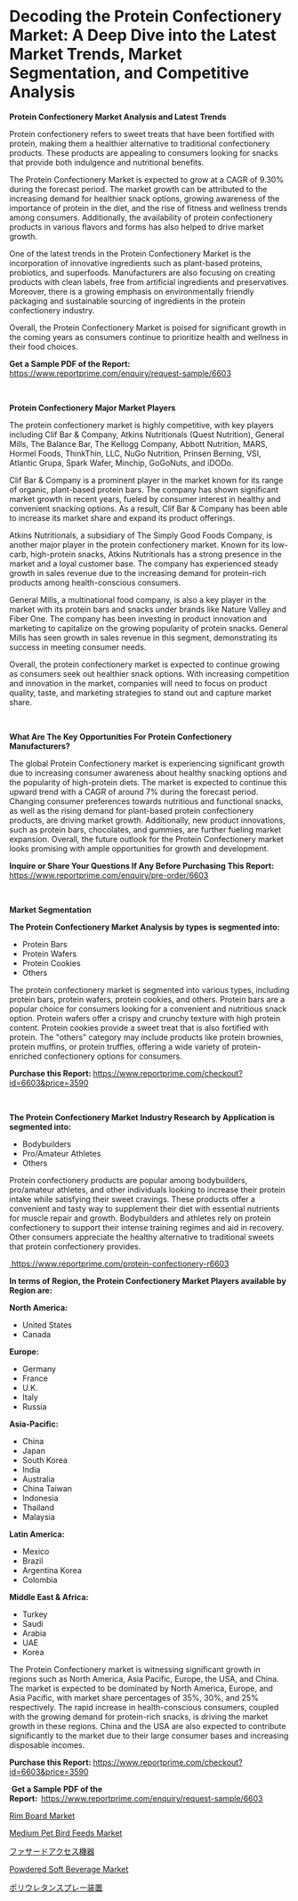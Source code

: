 <p><h1>Decoding the Protein Confectionery Market: A Deep Dive into the Latest Market Trends, Market Segmentation, and Competitive Analysis</h1></p><p><strong>Protein Confectionery Market Analysis and Latest Trends</strong></p>
<p><p>Protein confectionery refers to sweet treats that have been fortified with protein, making them a healthier alternative to traditional confectionery products. These products are appealing to consumers looking for snacks that provide both indulgence and nutritional benefits.</p><p>The Protein Confectionery Market is expected to grow at a CAGR of 9.30% during the forecast period. The market growth can be attributed to the increasing demand for healthier snack options, growing awareness of the importance of protein in the diet, and the rise of fitness and wellness trends among consumers. Additionally, the availability of protein confectionery products in various flavors and forms has also helped to drive market growth.</p><p>One of the latest trends in the Protein Confectionery Market is the incorporation of innovative ingredients such as plant-based proteins, probiotics, and superfoods. Manufacturers are also focusing on creating products with clean labels, free from artificial ingredients and preservatives. Moreover, there is a growing emphasis on environmentally friendly packaging and sustainable sourcing of ingredients in the protein confectionery industry.</p><p>Overall, the Protein Confectionery Market is poised for significant growth in the coming years as consumers continue to prioritize health and wellness in their food choices.</p></p>
<p><strong>Get a Sample PDF of the Report:&nbsp;</strong> <a href="https://www.reportprime.com/enquiry/request-sample/6603">https://www.reportprime.com/enquiry/request-sample/6603</a></p>
<p>&nbsp;</p>
<p><strong>Protein Confectionery Major Market Players</strong></p>
<p><p>The protein confectionery market is highly competitive, with key players including Clif Bar & Company, Atkins Nutritionals (Quest Nutrition), General Mills, The Balance Bar, The Kellogg Company, Abbott Nutrition, MARS, Hormel Foods, ThinkThin, LLC, NuGo Nutrition, Prinsen Berning, VSI, Atlantic Grupa, Spark Wafer, Minchip, GoGoNuts, and iDODo.</p><p>Clif Bar & Company is a prominent player in the market known for its range of organic, plant-based protein bars. The company has shown significant market growth in recent years, fueled by consumer interest in healthy and convenient snacking options. As a result, Clif Bar & Company has been able to increase its market share and expand its product offerings.</p><p>Atkins Nutritionals, a subsidiary of The Simply Good Foods Company, is another major player in the protein confectionery market. Known for its low-carb, high-protein snacks, Atkins Nutritionals has a strong presence in the market and a loyal customer base. The company has experienced steady growth in sales revenue due to the increasing demand for protein-rich products among health-conscious consumers.</p><p>General Mills, a multinational food company, is also a key player in the market with its protein bars and snacks under brands like Nature Valley and Fiber One. The company has been investing in product innovation and marketing to capitalize on the growing popularity of protein snacks. General Mills has seen growth in sales revenue in this segment, demonstrating its success in meeting consumer needs.</p><p>Overall, the protein confectionery market is expected to continue growing as consumers seek out healthier snack options. With increasing competition and innovation in the market, companies will need to focus on product quality, taste, and marketing strategies to stand out and capture market share.</p></p>
<p>&nbsp;</p>
<p><strong>What Are The Key Opportunities For Protein Confectionery Manufacturers?</strong></p>
<p><p>The global Protein Confectionery market is experiencing significant growth due to increasing consumer awareness about healthy snacking options and the popularity of high-protein diets. The market is expected to continue this upward trend with a CAGR of around 7% during the forecast period. Changing consumer preferences towards nutritious and functional snacks, as well as the rising demand for plant-based protein confectionery products, are driving market growth. Additionally, new product innovations, such as protein bars, chocolates, and gummies, are further fueling market expansion. Overall, the future outlook for the Protein Confectionery market looks promising with ample opportunities for growth and development.</p></p>
<p><strong>Inquire or Share Your Questions If Any Before Purchasing This Report:</strong> <a href="https://www.reportprime.com/enquiry/pre-order/6603">https://www.reportprime.com/enquiry/pre-order/6603</a></p>
<p>&nbsp;</p>
<p><strong>Market Segmentation</strong></p>
<p><strong>The Protein Confectionery Market Analysis by types is segmented into:</strong></p>
<p><ul><li>Protein Bars</li><li>Protein Wafers</li><li>Protein Cookies</li><li>Others</li></ul></p>
<p><p>The protein confectionery market is segmented into various types, including protein bars, protein wafers, protein cookies, and others. Protein bars are a popular choice for consumers looking for a convenient and nutritious snack option. Protein wafers offer a crispy and crunchy texture with high protein content. Protein cookies provide a sweet treat that is also fortified with protein. The "others" category may include products like protein brownies, protein muffins, or protein truffles, offering a wide variety of protein-enriched confectionery options for consumers.</p></p>
<p><strong>Purchase this Report:&nbsp;</strong><a href="https://www.reportprime.com/checkout?id=6603&price=3590">https://www.reportprime.com/checkout?id=6603&price=3590</a></p>
<p>&nbsp;</p>
<p><strong>The Protein Confectionery Market Industry Research by Application is segmented into:</strong></p>
<p><ul><li>Bodybuilders</li><li>Pro/Amateur Athletes</li><li>Others</li></ul></p>
<p><p>Protein confectionery products are popular among bodybuilders, pro/amateur athletes, and other individuals looking to increase their protein intake while satisfying their sweet cravings. These products offer a convenient and tasty way to supplement their diet with essential nutrients for muscle repair and growth. Bodybuilders and athletes rely on protein confectionery to support their intense training regimes and aid in recovery. Other consumers appreciate the healthy alternative to traditional sweets that protein confectionery provides.</p></p>
<p><a href="https://www.reportprime.com/protein-confectionery-r6603">&nbsp;https://www.reportprime.com/protein-confectionery-r6603</a></p>
<p><strong>In terms of Region, the Protein Confectionery Market Players available by Region are:</strong></p>
<p>
    <p> <strong> North America: </strong>
        <ul>
            <li>United States</li>
            <li>Canada</li>
        </ul>
        </p> 
    <p> <strong> Europe: </strong>
        <ul>
            <li>Germany</li>
            <li>France</li>
            <li>U.K.</li>
            <li>Italy</li>
            <li>Russia</li>
        </ul>
        </p> 
    <p> <strong> Asia-Pacific: </strong>
        <ul>
            <li>China</li>
            <li>Japan</li>
            <li>South Korea</li>
            <li>India</li>
            <li>Australia</li>
            <li>China Taiwan</li>
            <li>Indonesia</li>
            <li>Thailand</li>
            <li>Malaysia</li>
        </ul>
        </p> 
    <p> <strong> Latin America: </strong>
        <ul>
            <li>Mexico</li>
            <li>Brazil</li>
            <li>Argentina Korea</li>
            <li>Colombia</li>
        </ul>
        </p> 
    <p> <strong> Middle East & Africa: </strong>
        <ul>
            <li>Turkey</li>
            <li>Saudi</li>
            <li>Arabia</li>
            <li>UAE</li>
            <li>Korea</li>
        </ul>
    </p>
    </p>
<p><p>The Protein Confectionery market is witnessing significant growth in regions such as North America, Asia Pacific, Europe, the USA, and China. The market is expected to be dominated by North America, Europe, and Asia Pacific, with market share percentages of 35%, 30%, and 25% respectively. The rapid increase in health-conscious consumers, coupled with the growing demand for protein-rich snacks, is driving the market growth in these regions. China and the USA are also expected to contribute significantly to the market due to their large consumer bases and increasing disposable incomes.</p></p>
<p><strong>Purchase this Report: </strong><a href="https://www.reportprime.com/checkout?id=6603&price=3590">https://www.reportprime.com/checkout?id=6603&price=3590</a></p>
<p>&nbsp;<strong>Get a Sample PDF of the Report:&nbsp;&nbsp;</strong><a href="https://www.reportprime.com/enquiry/request-sample/6603">https://www.reportprime.com/enquiry/request-sample/6603</a></p>
<p><strong></strong></p>
<p><p><a href="https://issuu.com/reportprime-2/docs/rim-board-market-size-2030.pptx">Rim Board Market</a></p><p><a href="https://github.com/angeliabkratze/Market-Research-Report-List-1/blob/main/medium-pet-bird-feeds-market.md">Medium Pet Bird Feeds Market</a></p><p><a href="https://github.com/EstaSprer20231/Market-Research-Report-List-1/blob/main/490304575329.md">ファサードアクセス機器</a></p><p><a href="https://github.com/EveKerluke2023/Market-Research-Report-List-1/blob/main/powdered-soft-beverage-market.md">Powdered Soft Beverage Market</a></p><p><a href="https://github.com/klon646/Market-Research-Report-List-1/blob/main/887313475330.md">ポリウレタンスプレー装置</a></p></p>